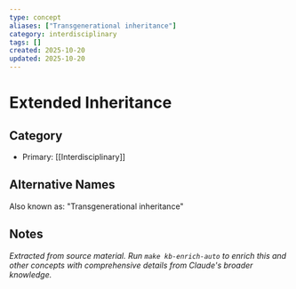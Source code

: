 ```yaml
---
type: concept
aliases: ["Transgenerational inheritance"]
category: interdisciplinary
tags: []
created: 2025-10-20
updated: 2025-10-20
---
```


# Extended Inheritance

## Category

- Primary: [[Interdisciplinary]]

## Alternative Names

Also known as: "Transgenerational inheritance"

## Notes

*Extracted from source material. Run `make kb-enrich-auto` to enrich this and other concepts with comprehensive details from Claude's broader knowledge.*
